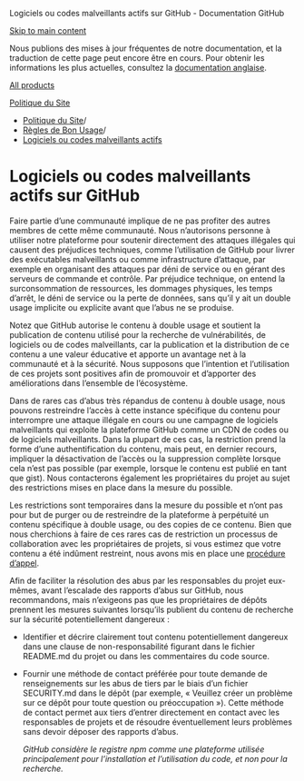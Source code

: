 Logiciels ou codes malveillants actifs sur GitHub - Documentation GitHub

[Skip to main content](#main-content)

Nous publions des mises à jour fréquentes de notre documentation, et la traduction de cette page peut encore être en cours. Pour obtenir les informations les plus actuelles, consultez la [documentation anglaise](/en).

[All products](/fr)

[Politique du Site](/fr/site-policy)

* [Politique du Site](/fr/site-policy)/
* [Règles de Bon Usage](/fr/site-policy/acceptable-use-policies)/
* [Logiciels ou codes malveillants actifs](/fr/site-policy/acceptable-use-policies/github-active-malware-or-exploits)

Logiciels ou codes malveillants actifs sur GitHub
==========

Faire partie d’une communauté implique de ne pas profiter des autres membres de cette même communauté. Nous n’autorisons personne à utiliser notre plateforme pour soutenir directement des attaques illégales qui causent des préjudices techniques, comme l’utilisation de GitHub pour livrer des exécutables malveillants ou comme infrastructure d’attaque, par exemple en organisant des attaques par déni de service ou en gérant des serveurs de commande et contrôle. Par préjudice technique, on entend la surconsommation de ressources, les dommages physiques, les temps d’arrêt, le déni de service ou la perte de données, sans qu’il y ait un double usage implicite ou explicite avant que l’abus ne se produise.

 Notez que GitHub autorise le contenu à double usage et soutient la publication de contenu utilisé pour la recherche de vulnérabilités, de logiciels ou de codes malveillants, car la publication et la distribution de ce contenu a une valeur éducative et apporte un avantage net à la communauté et à la sécurité. Nous supposons que l’intention et l’utilisation de ces projets sont positives afin de promouvoir et d’apporter des améliorations dans l’ensemble de l’écosystème.

 Dans de rares cas d’abus très répandus de contenu à double usage, nous pouvons restreindre l’accès à cette instance spécifique du contenu pour interrompre une attaque illégale en cours ou une campagne de logiciels malveillants qui exploite la plateforme GitHub comme un CDN de codes ou de logiciels malveillants. Dans la plupart de ces cas, la restriction prend la forme d’une authentification du contenu, mais peut, en dernier recours, impliquer la désactivation de l’accès ou la suppression complète lorsque cela n’est pas possible (par exemple, lorsque le contenu est publié en tant que gist). Nous contacterons également les propriétaires du projet au sujet des restrictions mises en place dans la mesure du possible.

 Les restrictions sont temporaires dans la mesure du possible et n’ont pas pour but de purger ou de restreindre de la plateforme à perpétuité un contenu spécifique à double usage, ou des copies de ce contenu. Bien que nous cherchions à faire de ces rares cas de restriction un processus de collaboration avec les propriétaires de projets, si vous estimez que votre contenu a été indûment restreint, nous avons mis en place une [procédure d’appel](/fr/site-policy/acceptable-use-policies/github-appeal-and-reinstatement).

 Afin de faciliter la résolution des abus par les responsables du projet eux-mêmes, avant l’escalade des rapports d’abus sur GitHub, nous recommandons, mais n’exigeons pas que les propriétaires de dépôts prennent les mesures suivantes lorsqu’ils publient du contenu de recherche sur la sécurité potentiellement dangereux :

* Identifier et décrire clairement tout contenu potentiellement dangereux dans une clause de non-responsabilité figurant dans le fichier README.md du projet ou dans les commentaires du code source.

* Fournir une méthode de contact préférée pour toute demande de renseignements sur les abus de tiers par le biais d’un fichier SECURITY.md dans le dépôt (par exemple, « Veuillez créer un problème sur ce dépôt pour toute question ou préoccupation »). Cette méthode de contact permet aux tiers d’entrer directement en contact avec les responsables de projets et de résoudre éventuellement leurs problèmes sans devoir déposer des rapports d’abus.

  *GitHub considère le registre npm comme une plateforme utilisée principalement pour l’installation et l’utilisation du code, et non pour la recherche.*
